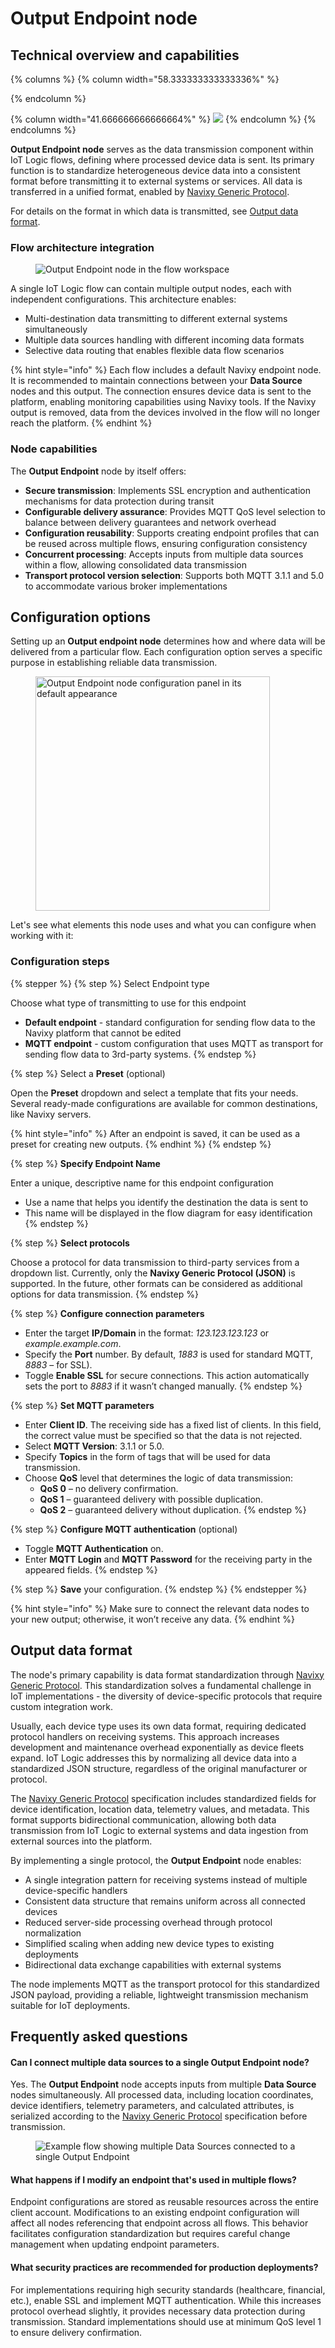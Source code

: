 # Output Endpoint node

## Technical overview and capabilities

{% columns %}
{% column width="58.333333333333336%" %}

{% endcolumn %}

{% column width="41.666666666666664%" %}
![](attachments/image-20250407-210332.png)
{% endcolumn %}
{% endcolumns %}

**Output Endpoint node** serves as the data transmission component within IoT Logic flows, defining where processed device data is sent. Its primary function is to standardize heterogeneous device data into a consistent format before transmitting it to external systems or services. All data is transferred in a unified format, enabled by [Navixy Generic Protocol](https://app.gitbook.com/s/tx3J5BxnWyPV0nP2xr0z/technologies/navixy-generic-protocol).

For details on the format in which data is transmitted, see [Output data format](https://squaregps.atlassian.net/wiki/spaces/USERDOCSOLD/pages/3216933239/Output+Endpoint+node#Output-data-format).

### Flow architecture integration

<figure><img src="attachments/Output-endpoint-in-flow.webp" alt="Output Endpoint node in the flow workspace"><figcaption></figcaption></figure>

A single IoT Logic flow can contain multiple output nodes, each with independent configurations. This architecture enables:

* Multi-destination data transmitting to different external systems simultaneously
* Multiple data sources handling with different incoming data formats
* Selective data routing that enables flexible data flow scenarios

{% hint style="info" %}
Each flow includes a default Navixy endpoint node. It is recommended to maintain connections between your **Data Source** nodes and this output. The connection ensures device data is sent to the platform, enabling monitoring capabilities using Navixy tools. If the Navixy output is removed, data from the devices involved in the flow will no longer reach the platform.
{% endhint %}

### Node capabilities

The **Output Endpoint** node by itself offers:

* **Secure transmission**: Implements SSL encryption and authentication mechanisms for data protection during transit
* **Configurable delivery assurance**: Provides MQTT QoS level selection to balance between delivery guarantees and network overhead
* **Configuration reusability**: Supports creating endpoint profiles that can be reused across multiple flows, ensuring configuration consistency
* **Concurrent processing**: Accepts inputs from multiple data sources within a flow, allowing consolidated data transmission
* **Transport protocol version selection**: Supports both MQTT 3.1.1 and 5.0 to accommodate various broker implementations

## Configuration options

Setting up an **Output endpoint node** determines how and where data will be delivered from a particular flow. Each configuration option serves a specific purpose in establishing reliable data transmission.

<figure><img src="attachments/image-20250403-160749.png" alt="Output Endpoint node configuration panel in its default appearance" width="375"><figcaption></figcaption></figure>

Let's see what elements this node uses and what you can configure when working with it:

### Configuration steps

{% stepper %}
{% step %}
Select Endpoint type

Choose what type of transmitting to use for this endpoint

* **Default endpoint** - standard configuration for sending flow data to the Navixy platform that cannot be edited
* **MQTT endpoint** - custom configuration that uses MQTT as transport for sending flow data to 3rd-party systems.
{% endstep %}

{% step %}
Select a **Preset** (optional)

Open the **Preset** dropdown and select a template that fits your needs. Several ready-made configurations are available for common destinations, like Navixy servers.

{% hint style="info" %}
After an endpoint is saved, it can be used as a preset for creating new outputs.
{% endhint %}
{% endstep %}

{% step %}
**Specify Endpoint Name**

Enter a unique, descriptive name for this endpoint configuration

* Use a name that helps you identify the destination the data is sent to
* This name will be displayed in the flow diagram for easy identification
{% endstep %}

{% step %}
**Select protocols**

Choose a protocol for data transmission to third-party services from a dropdown list. Currently, only the **Navixy Generic Protocol (JSON)** is supported. In the future, other formats can be considered as additional options for data transmission.
{% endstep %}

{% step %}
**Configure connection parameters**

* Enter the target **IP/Domain** in the format: _123.123.123.123_ or _example.example.com_.
* Specify the **Port** number. By default, _1883_ is used for standard MQTT, _8883_ – for SSL).
* Toggle **Enable SSL** for secure connections. This action automatically sets the port to _8883_ if it wasn’t changed manually.
{% endstep %}

{% step %}
**Set MQTT parameters**

* Enter **Client ID**. The receiving side has a fixed list of clients. In this field, the correct value must be specified so that the data is not rejected.
* Select **MQTT Version**: 3.1.1 or 5.0.
* Specify **Topics** in the form of tags that will be used for data transmission.
* Choose **QoS** level that determines the logic of data transmission:
  * **QoS 0** – no delivery confirmation.
  * **QoS 1** – guaranteed delivery with possible duplication.
  * **QoS 2** – guaranteed delivery without duplication.
{% endstep %}

{% step %}
**Configure MQTT authentication** (optional)

* Toggle **MQTT Authentication** on.
* Enter **MQTT Login** and **MQTT Password** for the receiving party in the appeared fields.
{% endstep %}

{% step %}
**Save** your configuration.
{% endstep %}
{% endstepper %}

{% hint style="info" %}
Make sure to connect the relevant data nodes to your new output; otherwise, it won’t receive any data.
{% endhint %}

## Output data format

The node's primary capability is data format standardization through [Navixy Generic Protocol](https://app.gitbook.com/s/tx3J5BxnWyPV0nP2xr0z/technologies/navixy-generic-protocol). This standardization solves a fundamental challenge in IoT implementations - the diversity of device-specific protocols that require custom integration work.

Usually, each device type uses its own data format, requiring dedicated protocol handlers on receiving systems. This approach increases development and maintenance overhead exponentially as device fleets expand. IoT Logic addresses this by normalizing all device data into a standardized JSON structure, regardless of the original manufacturer or protocol.

The [Navixy Generic Protocol](https://app.gitbook.com/s/tx3J5BxnWyPV0nP2xr0z/technologies/navixy-generic-protocol) specification includes standardized fields for device identification, location data, telemetry values, and metadata. This format supports bidirectional communication, allowing both data transmission from IoT Logic to external systems and data ingestion from external sources into the platform.

By implementing a single protocol, the **Output Endpoint** node enables:

* A single integration pattern for receiving systems instead of multiple device-specific handlers
* Consistent data structure that remains uniform across all connected devices
* Reduced server-side processing overhead through protocol normalization
* Simplified scaling when adding new device types to existing deployments
* Bidirectional data exchange capabilities with external systems

The node implements MQTT as the transport protocol for this standardized JSON payload, providing a reliable, lightweight transmission mechanism suitable for IoT deployments.

## Frequently asked questions

#### Can I connect multiple data sources to a single Output Endpoint node?

Yes. The **Output Endpoint** node accepts inputs from multiple **Data Source** nodes simultaneously. All processed data, including location coordinates, device identifiers, telemetry parameters, and calculated attributes, is serialized according to the [Navixy Generic Protocol](https://app.gitbook.com/s/tx3J5BxnWyPV0nP2xr0z/technologies/navixy-generic-protocol) specification before transmission.

<figure><img src="attachments/image-20250404-105858.png" alt="Example flow showing multiple Data Sources connected to a single Output Endpoint"><figcaption></figcaption></figure>

#### What happens if I modify an endpoint that's used in multiple flows?

Endpoint configurations are stored as reusable resources across the entire client account. Modifications to an existing endpoint configuration will affect all nodes referencing that endpoint across all flows. This behavior facilitates configuration standardization but requires careful change management when updating endpoint parameters.

#### What security practices are recommended for production deployments?

For implementations requiring high security standards (healthcare, financial, etc.), enable SSL and implement MQTT authentication. While this increases protocol overhead slightly, it provides necessary data protection during transmission. Standard implementations should use at minimum QoS level 1 to ensure delivery confirmation.
